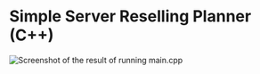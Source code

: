# Simple Server Reselling Planner (C++)

![Screenshot of the result of running main.cpp](https://i.ibb.co/TMpmCyt7/image.png)